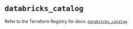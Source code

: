 # `databricks_catalog`

Refer to the Terraform Registry for docs: [`databricks_catalog`](https://registry.terraform.io/providers/databricks/databricks/1.72.0/docs/resources/catalog).
